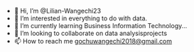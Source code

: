 - 👋 Hi, I’m @Lilian-Wangechi23
- 👀 I’m interested in everything to do with data.
- 🌱 I’m currently learning Business Information Technology...
- 💞️ I’m looking to collaborate on data analysisprojects
- 📫 How to reach me gochuwangechi2018@gmail.com

<!---
Lilian-Wangechi23/Lilian-Wangechi23 is a ✨ special ✨ repository because its `README.md` (this file) appears on your GitHub profile.
You can click the Preview link to take a look at your changes.
--->
